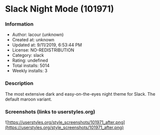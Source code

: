 # Slack Night Mode (101971)

### Information
- Author: lacour (unknown)
- Created at: unknown
- Updated at: 9/11/2019, 6:53:44 PM
- License: NO-REDISTRIBUTION
- Category: slack
- Rating: undefined
- Total installs: 5014
- Weekly installs: 3


### Description
The most extensive dark and easy-on-the-eyes night theme for Slack. The default maroon variant.


### Screenshots (links to userstyles.org)
![https://userstyles.org/style_screenshots/101971_after.png](https://userstyles.org/style_screenshots/101971_after.png)


